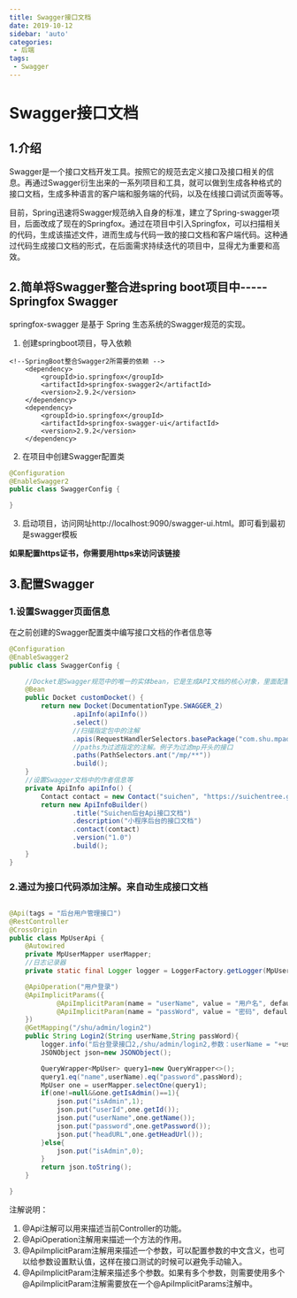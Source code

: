 ```yaml
---
title: Swagger接口文档
date: 2019-10-12
sidebar: 'auto'
categories: 
 - 后端
tags:
 - Swagger
---
```



# Swagger接口文档

## 1.介绍

Swagger是一个接口文档开发工具。按照它的规范去定义接口及接口相关的信息。再通过Swagger衍生出来的一系列项目和工具，就可以做到生成各种格式的接口文档，生成多种语言的客户端和服务端的代码，以及在线接口调试页面等等。

目前，Spring迅速将Swagger规范纳入自身的标准，建立了Spring-swagger项目，后面改成了现在的Springfox。通过在项目中引入Springfox，可以扫描相关的代码，生成该描述文件，进而生成与代码一致的接口文档和客户端代码。这种通过代码生成接口文档的形式，在后面需求持续迭代的项目中，显得尤为重要和高效。


## 2.简单将Swagger整合进spring boot项目中-----Springfox Swagger

springfox-swagger 是基于 Spring 生态系统的Swagger规范的实现。

1. 创建springboot项目，导入依赖

```
<!--SpringBoot整合Swagger2所需要的依赖 -->
    <dependency>
        <groupId>io.springfox</groupId>
        <artifactId>springfox-swagger2</artifactId>
        <version>2.9.2</version>
    </dependency>
    <dependency>
        <groupId>io.springfox</groupId>
        <artifactId>springfox-swagger-ui</artifactId>
        <version>2.9.2</version>
    </dependency>

```


2. 在项目中创建Swagger配置类

```java
@Configuration
@EnableSwagger2
public class SwaggerConfig {

}
```

3. 启动项目，访问网址http://localhost:9090/swagger-ui.html。即可看到最初是swagger模板

**如果配置https证书，你需要用https来访问该链接**


## 3.配置Swagger

### 1.设置Swagger页面信息

在之前创建的Swagger配置类中编写接口文档的作者信息等

```java
@Configuration
@EnableSwagger2
public class SwaggerConfig {

    //Docket是Swagger规范中的唯一的实体bean，它是生成API文档的核心对象，里面配置一些必要的信息
    @Bean
    public Docket customDocket() {
        return new Docket(DocumentationType.SWAGGER_2)
                .apiInfo(apiInfo())
                .select()
                //扫描指定包中的注解
                .apis(RequestHandlerSelectors.basePackage("com.shu.mpadmin.controller"))
                //paths为过滤指定的注解。例子为过滤mp开头的接口
                .paths(PathSelectors.ant("/mp/**"))
                .build();
    }
    //设置Swagger文档中的作者信息等
    private ApiInfo apiInfo() {
        Contact contact = new Contact("suichen", "https://suichentree.github.io/", "18271801652@163.com");
        return new ApiInfoBuilder()
                .title("Suichen后台Api接口文档")
                .description("小程序后台的接口文档")
                .contact(contact)
                .version("1.0")
                .build();
    }
}

```

### 2.通过为接口代码添加注解。来自动生成接口文档

```java

@Api(tags = "后台用户管理接口")
@RestController
@CrossOrigin
public class MpUserApi {
    @Autowired
    private MpUserMapper userMapper;
    //日志记录器
    private static final Logger logger = LoggerFactory.getLogger(MpUserController.class);

    @ApiOperation("用户登录")
    @ApiImplicitParams({
            @ApiImplicitParam(name = "userName", value = "用户名", defaultValue = "admin"),
            @ApiImplicitParam(name = "passWord", value = "密码", defaultValue = "123456")
    })
    @GetMapping("/shu/admin/login2")
    public String Login2(String userName,String passWord){
        logger.info("后台登录接口2,/shu/admin/login2,参数：userName = "+userName+", passWord="+passWord);
        JSONObject json=new JSONObject();

        QueryWrapper<MpUser> query1=new QueryWrapper<>();
        query1.eq("name",userName).eq("password",passWord);
        MpUser one = userMapper.selectOne(query1);
        if(one!=null&&one.getIsAdmin()==1){
            json.put("isAdmin",1);
            json.put("userId",one.getId());
            json.put("userName",one.getName());
            json.put("password",one.getPassword());
            json.put("headURL",one.getHeadUrl());
        }else{
            json.put("isAdmin",0);
        }
        return json.toString();
    }

}
```

注解说明：

1. @Api注解可以用来描述当前Controller的功能。
2. @ApiOperation注解用来描述一个方法的作用。
3. @ApiImplicitParam注解用来描述一个参数，可以配置参数的中文含义，也可以给参数设置默认值，这样在接口测试的时候可以避免手动输入。
4. @ApiImplicitParam注解来描述多个参数。如果有多个参数，则需要使用多个@ApiImplicitParam注解需要放在一个@ApiImplicitParams注解中。
 

